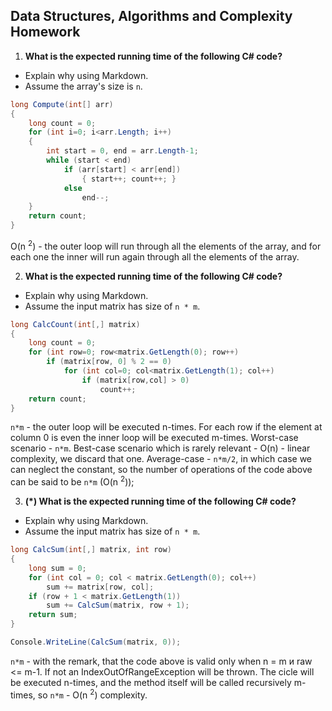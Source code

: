 ## Data Structures, Algorithms and Complexity Homework

1. **What is the expected running time of the following C# code?**
  - Explain why using Markdown.
  - Assume the array's size is `n`.

  ```cs
  long Compute(int[] arr)
  {
      long count = 0;
      for (int i=0; i<arr.Length; i++)
      {
          int start = 0, end = arr.Length-1;
          while (start < end)
              if (arr[start] < arr[end])
                  { start++; count++; }
              else 
                  end--;
      }
      return count;
  }
  ```
  O(n <sup>2</sup>) - the outer loop will run through all the elements of the array, and for each one the inner will run again through all the elements of the array.

2. **What is the expected running time of the following C# code?**
  - Explain why using Markdown.
  - Assume the input matrix has size of `n * m`.

  ```cs
  long CalcCount(int[,] matrix)
  {
      long count = 0;
      for (int row=0; row<matrix.GetLength(0); row++)
          if (matrix[row, 0] % 2 == 0)
              for (int col=0; col<matrix.GetLength(1); col++)
                  if (matrix[row,col] > 0)
                      count++;
      return count;
  }
  ```
  `n*m` - the outer loop will be executed n-times. For each row if the element at column 0 is even the inner loop will be executed m-times. Worst-case scenario - `n*m`. Best-case scenario which is rarely relevant - O(n) - linear complexity, we discard that one. Average-case - `n*m/2`, in which case we can neglect the constant, so the number of operations of the code above can be said to be `n*m` (O(n <sup>2</sup>));

3. **(*) What is the expected running time of the following C# code?**
  - Explain why using Markdown.
  - Assume the input matrix has size of `n * m`.

  ```cs
  long CalcSum(int[,] matrix, int row)
  {
      long sum = 0;
      for (int col = 0; col < matrix.GetLength(0); col++) 
          sum += matrix[row, col];
      if (row + 1 < matrix.GetLength(1)) 
          sum += CalcSum(matrix, row + 1);
      return sum;
  }
  
  Console.WriteLine(CalcSum(matrix, 0));
  ```
  `n*m` - with the remark, that the code above is valid only when n = m и  raw <= m-1. If not an IndexOutOfRangeException will be thrown. The cicle will be executed n-times, and the method itself will be called recursively m-times, so `n*m`  - O(n <sup>2</sup>) complexity.
